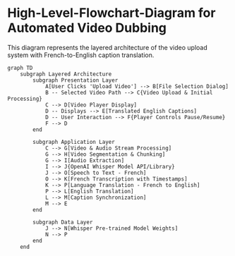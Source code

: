 # High-Level-Flowchart-Diagram for Automated Video Dubbing

This diagram represents the layered architecture of the video upload system with French-to-English caption translation.

```mermaid
graph TD
    subgraph Layered Architecture
        subgraph Presentation Layer
            A[User Clicks 'Upload Video'] --> B[File Selection Dialog]
            B -- Selected Video Path --> C{Video Upload & Initial Processing}
            C --> D[Video Player Display]
            D -- Displays --> E[Translated English Captions]
            D -- User Interaction --> F{Player Controls Pause/Resume}
            F --> D
        end

        subgraph Application Layer
            C --> G[Video & Audio Stream Processing]
            G --> H[Video Segmentation & Chunking]
            G --> I[Audio Extraction]
            I --> J{OpenAI Whisper Model API/Library}
            J --> O[Speech to Text - French]
            O --> K[French Transcription with Timestamps]
            K --> P[Language Translation - French to English]
            P --> L[English Translation]
            L --> M[Caption Synchronization]
            M --> E
        end

        subgraph Data Layer
            J --> N[Whisper Pre-trained Model Weights]
            N --> P
        end
    end
